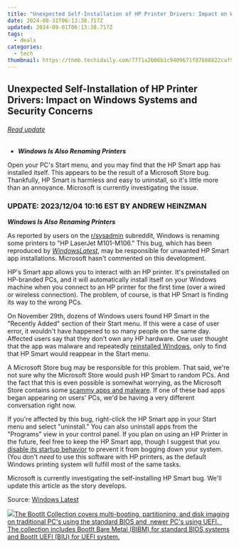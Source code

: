 ```yaml
---
title: "Unexpected Self-Installation of HP Printer Drivers: Impact on Windows Systems and Security Concerns"
date: 2024-08-31T06:13:38.717Z
updated: 2024-09-01T06:13:38.717Z
tags:
  - deals
categories:
  - tech
thumbnail: https://thmb.techidaily.com/7771a2b06b1c9409671f87688822caf9758687ec74141e34200890076f60dc1f.jpg
---
```


## Unexpected Self-Installation of HP Printer Drivers: Impact on Windows Systems and Security Concerns

###### [Read update](https://hardware-tips.techidaily.com/pioneering-hardware-analysis-and-reviews-by-toms-industry-experts/) 

* **_Windows Is Also Renaming Printers_**

 Open your PC's Start menu, and you may find that the HP Smart app has installed itself. This appears to be the result of a Microsoft Store bug. Thankfully, HP Smart is harmless and easy to uninstall, so it's little more than an annoyance. Microsoft is currently investigating the issue.

###  UPDATE: 2023/12/04 10:16 EST BY ANDREW HEINZMAN

**_Windows Is Also Renaming Printers_** 

 As reported by users on the [r/sysadmin](https://www.reddit.com/r/sysadmin/comments/1861539/anyone%5Felse%5Fhave%5Fprinter%5Fmodels%5Fshowing%5Fas%5Fhp/) subreddit, Windows is renaming some printers to "HP LaserJet M101-M106." This bug, which has been reproduced by [_WindowsLatest_](https://www.windowslatest.com/2023/12/04/windows-update-accidentally-renames-all-printers-to-hp-m101-m106-on-windows-11-windows-10/), may be responsible for unwanted HP Smart app installations. Microsoft hasn't commented on this development.

 HP's Smart app allows you to interact with an HP printer. It's preinstalled on HP-branded PCs, and it will automatically install itself on your Windows machine when you connect to an HP printer for the first time (over a wired or wireless connection). The problem, of course, is that HP Smart is finding its way to the wrong PCs.

 On November 29th, dozens of Windows users found HP Smart in the "Recently Added" section of their Start menu. If this were a case of user error, it wouldn't have happened to so many people on the same day. Affected users say that they don't own any HP hardware. One user thought that the app was malware and repeatedly [reinstalled Windows](https://www.reddit.com/r/Windows11/comments/186xbze/i%5Fmade%5Fclean%5Fwindows%5F11%5Finstall%5Fand%5Fthe%5Fapp%5Fnamed/), only to find that HP Smart would reappear in the Start menu.

 A Microsoft Store bug may be responsible for this problem. That said, we're not sure why the Microsoft Store would push HP Smart to random PCs. And the fact that this is even possible is somewhat worrying, as the Microsoft Store contains some [scammy apps and malware](https://screen-recording.techidaily.com/quick-tips-for-iphones-screen-recording-for-2024/). If one of these bad apps began appearing on users' PCs, we'd be having a very different conversation right now.

 If you're affected by this bug, right-click the HP Smart app in your Start menu and select "uninstall." You can also uninstall apps from the "Programs" view in your control panel. If you plan on using an HP Printer in the future, feel free to keep the HP Smart app, though I suggest that you [disable its startup behavior](https://tech-recovery.techidaily.com/get-clarity-back-in-photos-how-to-repair-iphone-camera-focusing-problems/) to prevent it from bogging down your system. (You don't _need_ to use this software with HP printers, as the default Windows printing system will fulfill most of the same tasks.

 Microsoft is currently investigating the self-installing HP Smart bug. We'll update this article as the story develops.

 Source: [Windows Latest](https://www.windowslatest.com/2023/11/30/hp-smart-is-auto-installing-on-windows-11-and-windows-10-on-non-hp-machines/)

<ins class="adsbygoogle"
     style="display:block"
     data-ad-format="autorelaxed"
     data-ad-client="ca-pub-7571918770474297"
     data-ad-slot="1223367746"></ins>



<ins class="adsbygoogle"
     style="display:block"
     data-ad-client="ca-pub-7571918770474297"
     data-ad-slot="8358498916"
     data-ad-format="auto"
     data-full-width-responsive="true"></ins>



<!-- affiliate ads begin -->
<a href="https://secure.2checkout.com/order/checkout.php?PRODS=45152810&QTY=1&AFFILIATE=108875&CART=1"> <img src="https://secure.avangate.com/images/merchant/842ca578342915ccb8ae069595ba7233/products/copy_bootit-ss1_178x139.jpg" border="0">The BootIt Collection covers multi-booting, partitioning, and disk imaging on traditional PC's using the standard BIOS and  newer PC's using UEFI.   The collection includes BootIt Bare Metal (BIBM) for standard BIOS systems and BootIt UEFI (BIU) for UEFI system. 
</a>
<!-- affiliate ads end -->